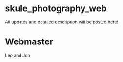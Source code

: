 # skule_photography_web
All updates and detailed description will be posted here!

# Webmaster
Leo and Jon
